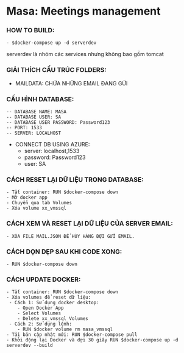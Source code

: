 # Masa: Meetings management

### HOW TO BUILD:
	- $docker-compose up -d serverdev
serverdev là nhóm các services nhưng không bao gồm tomcat

### GIẢI THÍCH CẤU TRÚC FOLDERS:
- MAILDATA: CHỨA NHỮNG EMAIL ĐANG GỬI

### CẤU HÌNH DATABASE:

	-- DATABASE NAME: MASA
	-- DATABASE USER: SA
	-- DATABASE USER PASSWORD: Password123
	-- PORT: 1533
	-- SERVER: LOCALHOST

- CONNECT DB USING AZURE:
	- server: localhost,1533
	- password: Password123
	- user: SA

### CÁCH RESET LẠI DỮ LIỆU TRONG DATABASE:
	- Tắt container: RUN $docker-compose down
	- Mở docker app
	- Chuyển qua tab Volumes
	- Xóa volume xx_vmssql

### CÁCH XEM VÀ RESET LẠI DỮ LIỆU CỦA SERVER EMAIL:
	- XÓA FILE MAIL.JSON ĐỂ HỦY HÀNG ĐỢI GỬI EMAIL.

### CÁCH DỌN DẸP SAU KHI CODE XONG:
	- RUN $docker-compose down
	
### CÁCH UPDATE DOCKER:
	- Tắt container: RUN $docker-compose down
	- Xóa volumes để reset dữ liệu: 
	 - Cách 1: Sử dụng docker desktop:
		- Open Docker App
		- Select Volumes
		- Delete xx_vmssql Volumes
	 - Cách 2: Sử dụng lệnh:
	 	- RUN $docker volume rm masa_vmssql
	- Tải bản cập nhật mới: RUN $docker-compose pull
	- Khởi động lại Docker và đợi 30 giây RUN $docker-compose up -d serverdev --build
